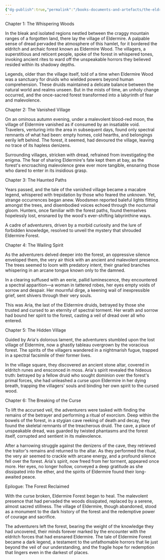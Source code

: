```yaml
---
{"dg-publish":true,"permalink":"/books-documents-and-artefacts/the-eldritch-curse-of-eldermire-forest/"}
---
```


Chapter 1: The Whispering Woods

In the bleak and isolated regions nestled between the craggy mountain ranges of a forgotten land, there lay the village of Eldermire. A palpable sense of dread pervaded the atmosphere of this hamlet, for it bordered the eldritch and archaic forest known as Eldermire Wood. The villagers, a superstitious and reticent people, spoke of the forest in whispered tones, invoking ancient rites to ward off the unspeakable horrors they believed resided within its shadowy depths.

Legends, older than the village itself, told of a time when Eldermire Wood was a sanctuary for druids who wielded powers beyond human comprehension. These druids maintained a delicate balance between the natural world and realms unseen. But in the mists of time, an unholy change occurred, and the once-sacred forest transformed into a labyrinth of fear and malevolence.

Chapter 2: The Vanished Village

On an ominous autumn evening, under a malevolent blood-red moon, the village of Eldermire vanished as if consumed by an insatiable void. Travelers, venturing into the area in subsequent days, found only spectral remnants of what had been: empty homes, cold hearths, and belongings eerily left behind. The forest, it seemed, had devoured the village, leaving no trace of its hapless denizens.

Surrounding villages, stricken with dread, refrained from investigating the enigma. The fear of sharing Eldermire's fate kept them at bay, as the forest's encroaching malevolence grew ever more tangible, ensnaring those who dared to enter in its insidious grasp.

Chapter 3: The Haunted Paths

Years passed, and the tale of the vanished village became a macabre legend, whispered with trepidation by those who feared the unknown. Yet, strange occurrences began anew. Woodsmen reported baleful lights flitting amongst the trees, and disembodied voices echoed through the nocturnal gloom. Hunters, once familiar with the forest paths, found themselves hopelessly lost, ensnared by the wood's ever-shifting labyrinthine ways.

A cadre of adventurers, driven by a morbid curiosity and the lure of forbidden knowledge, resolved to unveil the mystery that shrouded Eldermire Forest.

Chapter 4: The Wailing Spirit

As the adventurers delved deeper into the forest, an oppressive silence enveloped them, the very air thick with an ancient and malevolent presence. The trees seemed to loom with predatory intent, their gnarled branches whispering in an arcane tongue known only to the damned.

In a clearing suffused with an eerie, pallid luminescence, they encountered a spectral apparition—a woman in tattered robes, her eyes empty voids of sorrow and despair. Her mournful dirge, a keening wail of inexpressible grief, sent shivers through their very souls.

This was Aria, the last of the Eldermire druids, betrayed by those she trusted and cursed to an eternity of spectral torment. Her wrath and sorrow had bound her spirit to the forest, casting a veil of dread over all who entered.

Chapter 5: The Hidden Village

Guided by Aria's dolorous lament, the adventurers stumbled upon the lost village of Eldermire, now a ghastly tableau overgrown by the voracious forest. The spirits of the villagers wandered in a nightmarish fugue, trapped in a spectral facsimile of their former lives.

In the village square, they discovered an ancient stone altar, covered in eldritch runes and ensconced in moss. Aria's spirit revealed the hideous truth: betrayed by a fellow druid who sought dominion over the forest's primal forces, she had unleashed a curse upon Eldermire in her dying breath, trapping the villagers' souls and binding her own spirit to the cursed wood.

Chapter 6: The Breaking of the Curse

To lift the accursed veil, the adventurers were tasked with finding the remains of the betrayer and performing a ritual of exorcism. Deep within the bowels of the forest, in a stygian cave reeking of death and decay, they found the skeletal remnants of the treacherous druid. The cave, a place of unspeakable dread, was guarded by twisted phantasms and the forest itself, corrupted and sentient in its malevolence.

After a harrowing struggle against the denizens of the cave, they retrieved the traitor's remains and returned to the altar. As they performed the ritual, the very air seemed to crackle with arcane energy, and a profound silence fell over the forest. Aria's spirit, now freed from her torment, appeared once more. Her eyes, no longer hollow, conveyed a deep gratitude as she dissipated into the ether, and the spirits of Eldermire found their long-awaited peace.

Epilogue: The Forest Reclaimed

With the curse broken, Eldermire Forest began to heal. The malevolent presence that had pervaded the woods dissipated, replaced by a serene, almost sacred stillness. The village of Eldermire, though abandoned, stood as a monument to the dark history of the forest and the redemptive power of courage and sacrifice.

The adventurers left the forest, bearing the weight of the knowledge they had uncovered, their minds forever marked by the encounter with the eldritch forces that had ensnared Eldermire. The tale of Eldermire Forest became a dark legend, a testament to the unfathomable horrors that lie just beyond the veil of our understanding, and the fragile hope for redemption that lingers even in the darkest of places.